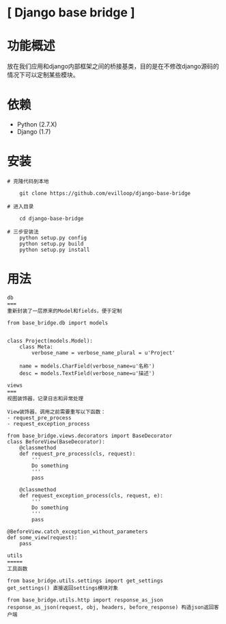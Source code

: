 # [ Django base bridge ]

# 功能概述

放在我们应用和django内部框架之间的桥接基类，目的是在不修改django源码的情况下可以定制某些模块。

# 依赖

* Python (2.7.X)
* Django (1.7)

# 安装

    # 克隆代码到本地
        
        git clone https://github.com/evilloop/django-base-bridge
        
    # 进入目录
        
        cd django-base-bridge
        
    # 三步安装法
        python setup.py config
        python setup.py build
        python setup.py install

# 用法

    db
    ===
    重新封装了一层原来的Model和fields，便于定制
    
    from base_bridge.db import models


    class Project(models.Model):
        class Meta:
            verbose_name = verbose_name_plural = u'Project'
    
        name = models.CharField(verbose_name=u'名称')
        desc = models.TextField(verbose_name=u'描述')

    views
    ===
    视图装饰器，记录日志和异常处理
    
    View装饰器，调用之前需要重写以下函数：
    - request_pre_process
    - request_exception_process

    from base_bridge.views.decorators import BaseDecorator
    class BeforeView(BaseDecorator):
        @classmethod
        def request_pre_process(cls, request):
            '''
            Do something
            '''
            pass

        @classmethod
        def request_exception_process(cls, request, e):
            '''
            Do something
            '''
            pass

    @BeforeView.catch_exception_without_parameters
    def some_view(request):
        pass
        
    utils
    =====
    工具函数
    
    from base_bridge.utils.settings import get_settings
    get_settings() 直接返回settings模块对象
    
    from base_bridge.utils.http import response_as_json
    response_as_json(request, obj, headers, before_response) 构造json返回客户端